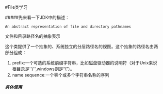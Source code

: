 #File类学习

#####先来看一下JDK中的描述：

`An abstract representation of file and directory pathnames `

文件和目录路径名的抽象表示

这个类提供了一个抽象的、系统独立的分层路径名的视图。这个抽象的路径名由两部分组成：

1. prefix:一个可选的系统前缀字符串，比如磁盘驱动器的说明符（对于Unix来说根目录是''/'',windows则是“\\”）。
2. name sequence:一个零个或多个字符串名称的序列


##### 具体使用

```java


```

